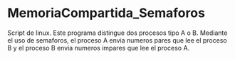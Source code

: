 # MemoriaCompartida_Semaforos
Script de linux. Este programa distingue dos procesos tipo A o B. Mediante el uso de semaforos, el proceso A envia numeros pares que lee el proceso B y el proceso B envia numeros impares que lee el proceso A.
